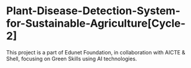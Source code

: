 # Plant-Disease-Detection-System-for-Sustainable-Agriculture[Cycle-2]
This project is a part of Edunet Foundation, in  collaboration with AICTE &amp; Shell, focusing on Green Skills using AI technologies.
